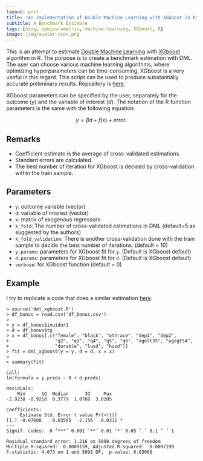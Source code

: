 ```yaml
---
layout: post
title: "An Implementation of Double Machine Learning with XGboost in R"
subtitle: A Benchmark Estimate
tags: [blog, semiparametric, machine-learning, XGboost, R]
image: /img/avatar-icon.png
---
```


This is an attempt to estimate [Double Machine Learning](https://onlinelibrary.wiley.com/doi/full/10.1111/ectj.12097) with [XGboost](https://xgboost.readthedocs.io/en/stable/) algorithm in R. The purpose is to create a benchmark estimation with DML. The user can choose various machine learning algorithms, where optimizing hyperparameters can be time-consuming. XGboost is a very useful in this regard. This script can be used to produce substantially accurate preliminary results. Repository is [here](https://github.com/alfurka/dml_xgboost).

XGboost parameters can be specified by the user, separately for the outcome $(y)$ and the variable of interest $(d)$. The notation of the R function parameters is the same with the following equation:

$$
y = \beta d + f(x) + error. 
$$

## Remarks

- Coefficient estimate is the average of cross-validated estimations. 
- Standard errors are calculated. 
- The best number of iteration for XGboost is decided by cross-validation within the train sample.


## Parameters

- `y`: outcome variable (vector)
- `d`: variable of interest (vector)
- `x`: matrix of exogenous regressors
- `k_fold`: The number of cross-validated estimations in DML (default=5 as suggested by the authors)
- `k_fold_validation`: There is another cross-validation done with the train sample to decide the best number of iterations. (default = 10)
- `y.params`: parameters for XGboost fit for `y`. (Default is XGboost default)
- `d.params`: parameters for XGboost fit for `d`. (Default is XGboost default) 
- `verbose`: for XGboost function (default = 0)

## Example

I try to replicate a code that does a similar estimation [here](https://docs.doubleml.org/r/stable/articles/getstarted.html). 

```{r}
> source('dml_xgboost.R')
> df_bonus = read.csv('df_bonus.csv')
> 
> y = df_bonus$inuidur1
> d = df_bonus$tg
> x = df_bonus[,c("female", "black", "othrace", "dep1", "dep2",
+                 "q2", "q3", "q4", "q5", "q6", "agelt35", "agegt54",
+                 "durable", "lusd", "husd")]
> fit = dml_xgboost(y = y, d = d, x = x)
> 
> summary(fit)

Call:
lm(formula = y.preds ~ 0 + d.preds)

Residuals:
    Min      1Q  Median      3Q     Max 
-2.9238 -0.9218  0.3779  1.0788  3.0205 

Coefficients:
     Estimate Std. Error t value Pr(>|t|)  
[1,] -0.07688    0.03565  -2.156   0.0311 *
---
Signif. codes:  0 ‘***’ 0.001 ‘**’ 0.01 ‘*’ 0.05 ‘.’ 0.1 ‘ ’ 1

Residual standard error: 1.216 on 5098 degrees of freedom
Multiple R-squared:  0.0009159,	Adjusted R-squared:  0.0007199 
F-statistic: 4.673 on 1 and 5098 DF,  p-value: 0.03068
```
